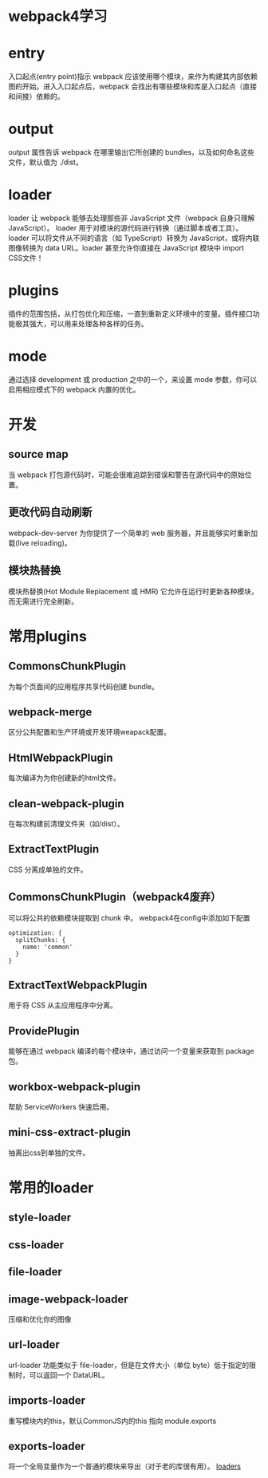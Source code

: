 # webpack4学习

# entry
入口起点(entry point)指示 webpack 应该使用哪个模块，来作为构建其内部依赖图的开始。进入入口起点后，webpack 会找出有哪些模块和库是入口起点（直接和间接）依赖的。
# output
output 属性告诉 webpack 在哪里输出它所创建的 bundles，以及如何命名这些文件，默认值为 ./dist。
# loader
loader 让 webpack 能够去处理那些非 JavaScript 文件（webpack 自身只理解 JavaScript）。
loader 用于对模块的源代码进行转换（通过脚本或者工具）。
loader 可以将文件从不同的语言（如 TypeScript）转换为 JavaScript，或将内联图像转换为 data URL。loader 甚至允许你直接在 JavaScript 模块中 import CSS文件！
# plugins
插件的范围包括，从打包优化和压缩，一直到重新定义环境中的变量。插件接口功能极其强大，可以用来处理各种各样的任务。
# mode
通过选择 development 或 production 之中的一个，来设置 mode 参数，你可以启用相应模式下的 webpack 内置的优化。
# 开发
##  source map
当 webpack 打包源代码时，可能会很难追踪到错误和警告在源代码中的原始位置。
##  更改代码自动刷新
webpack-dev-server 为你提供了一个简单的 web 服务器，并且能够实时重新加载(live reloading)。
##  模块热替换
模块热替换(Hot Module Replacement 或 HMR)
它允许在运行时更新各种模块，而无需进行完全刷新。

# 常用plugins
##  CommonsChunkPlugin 
为每个页面间的应用程序共享代码创建 bundle。
##  webpack-merge
区分公共配置和生产环境或开发环境weapack配置。
##  HtmlWebpackPlugin
每次编译为为你创建新的html文件。
##  clean-webpack-plugin
在每次构建前清理文件夹（如/dist）。
##  ExtractTextPlugin
CSS 分离成单独的文件。
##  CommonsChunkPlugin（webpack4废弃）
可以将公共的依赖模块提取到 chunk 中。
webpack4在config中添加如下配置
```
optimization: {
  splitChunks: {
    name: 'common'
  }
}
```
##  ExtractTextWebpackPlugin
用于将 CSS 从主应用程序中分离。
##  ProvidePlugin 
能够在通过 webpack 编译的每个模块中，通过访问一个变量来获取到 package 包。
## workbox-webpack-plugin
帮助 ServiceWorkers 快速启用。
## mini-css-extract-plugin
抽离出css到单独的文件。

# 常用的loader
##  style-loader
##  css-loader
##  file-loader
##  image-webpack-loader
压缩和优化你的图像
##  url-loader
url-loader 功能类似于 file-loader，但是在文件大小（单位 byte）低于指定的限制时，可以返回一个 DataURL。
##  imports-loader
重写模块内的this，默认CommonJS内的this 指向 module.exports
##  exports-loader
将一个全局变量作为一个普通的模块来导出（对于老的库很有用）。
[loaders](https://www.webpackjs.com/loaders/)